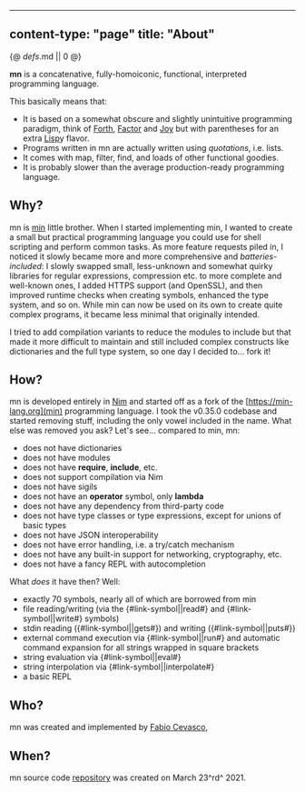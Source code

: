 -----
content-type: "page"
title: "About"
-----
{@ _defs_.md || 0 @}

**mn** is a concatenative, fully-homoiconic, functional, interpreted programming language. 

This basically means that:

* It is based on a somewhat obscure and slightly unintuitive programming paradigm, think of [Forth](http://www.forth.org/), [Factor](http://factorcode.org/) and [Joy](http://www.kevinalbrecht.com/code/joy-mirror/) but with parentheses for an extra [Lisp](https://common-lisp.net/)y flavor.
* Programs written in mn are actually written using *quotations*, i.e. lists.
* It comes with map, filter, find, and loads of other functional goodies.
* It is probably slower than the average production-ready programming language.

## Why?

mn is [min](https://min-lang.org) little brother. When I started implementing min, I wanted to create a small but practical programming language you could use for shell scripting and perform common tasks. As more feature requests piled in, I noticed it slowly became more and more comprehensive and _batteries-included_: I slowly swapped small, less-unknown and somewhat quirky libraries for regular expressions, compression etc. to more complete and well-known ones, I added HTTPS support (and OpenSSL), and then improved runtime checks when creating symbols, enhanced the type system, and so on. While min can now be used on its own to create quite complex programs, it became less minimal that originally intended.

I tried to add compilation variants to reduce the modules to include but that made it more difficult to maintain and still included complex constructs like dictionaries and the full type system, so one day I decided to... fork it! 

## How?

mn is developed entirely in [Nim](https://nim-lang.org) and started off as a fork of the [https://min-lang.org](min) programming language. I took the v0.35.0 codebase and started removing stuff, including the only vowel included in the name. What else was removed you ask? Let's see... compared to min, mn:

* does not have dictionaries
* does not have modules
* does not have **require**, **include**, etc.
* does not support compilation via Nim
* does not have sigils
* does not have an **operator** symbol, only **lambda**
* does not have any dependency from third-party code
* does not have type classes or type expressions, except for unions of basic types
* does not have JSON interoperability
* does not have error handling, i.e. a try/catch mechanism
* does not have any built-in support for networking, cryptography, etc.
* does not have a fancy REPL with autocompletion

What *does* it have then? Well:

* exactly 70 symbols, nearly all of which are borrowed from min
* file reading/writing (via the {#link-symbol||read#} and {#link-symbol||write#} symbols)
* stdin reading ({#link-symbol||gets#}) and writing ({#link-symbol||puts#})
* external command execution via {#link-symbol||run#} and automatic command expansion for all strings wrapped in square brackets
* string evaluation via {#link-symbol||eval#}
* string interpolation via {#link-symbol||interpolate#}
* a basic REPL

## Who?

mn was created and implemented by [Fabio Cevasco](https://h3rald.com), 

## When?

mn source code [repository](https://github.com/h3rald/mn) was created on March 23^rd^ 2021.